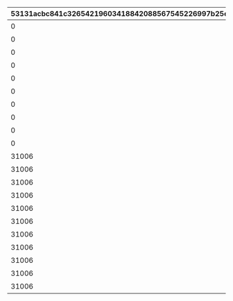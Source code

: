 |53131acbc841c32654219603418842088567545226997b25ef340dd1e7a5fa15|13b0d92a254267eec64a615ab0939ae8db9c3806f14aed44fe9555ec528f58e8|7c3271b0f0144d6c50fd2f02478cfd702236f68aead8718c579e1ca0ae0775f6|a1b3ec6d0d086cc20cf097749238863dfcc9afcc2d6c5cd6e86ac681bc07a917|bbd516ed9a61502d99f9b396da4348bdb90fa17a1252aa810c3f24e596b22bad|94ff8f5520f28aa72e676669464975d6ebb6f87445bcf04c6074dd0fb9d8ed8b|b342eadc2ff112e9533240f0724b71abc0bc610473e0037da0f7a4bb2cba2d2d|9de51aaca61c0a1ce4ad1e9181fd10abd86420094d4628e63733736517a9f722|bd4c59e6cc67cefb94d98b6f24ead37cfcb1bfd4d7855ccbaa1618e1a7dc30ac|b72d76dbbd33411f0d516c32abf407d9ad3d8912aba2a4e1443c512ff2fe35af|a7b2b80cc080145809f49c3002820499b4b2c8e896050a6af71d190dfee04896|acf142551a84a7842d86da9dd4a3f0e524f436619ec01e6c83e71a8fe240889a|c0fa2d55bf5ddc0afc208b17d914775b02512aa30257eda7c5e462ebd2ba3531|881615497cded85e22e7ec83b8c898038666b6030e5be97bb9da3b60f61bb537|0427f7b69b13db2c7d3f6c31247e5526806d1c572321381ebaf3b81855cd3741|
| --- | --- | --- | --- | --- | --- | --- | --- | --- | --- | --- | --- | --- | --- | --- |
|0|11002012|400|4003002|200010|雲をつらぬく山脈|400|31001|4003001|10|501010001|45|雲海の山脈|1|195|
|0|11005013|300|4003004|200020|深い森の奥に存在する1本の大樹|300|31002|4003003|10|501010002|30|密林の大樹|1|-110|
|0|11007014|200|4003006|200030|断崖絶壁で発見された遺跡|200|31003|4003005|10|501010003|-190|断崖の遺跡|1|-570|
|0|11011017|100|4003008|200040|大海原にそびえる謎の巨塔|100|31004|4003007|10|501010004|-30|蒼海の孤塔|1|750|
|0|11014014|100|4003010|200050|瘴気渦巻く常闇の孤峰|100|31005|4003009|10|501010005|20|毒瘴の闇稜|1|465|
|0|11026014|100|4003012|200060|厳峰に佇む竜の寝床|100|31006|4003011|10|501010006|90|緑竜の骸嶺|1|360|
|0|11035014|100|4003014|200070|天空の番人が静かに眠る聖城|100|31007|4003013|10|501010007|90|天上の浮城|1|130|
|0|11047014|100|4003018|200080|砂の大瀑布が落ちゆく果ての都|100|31008|4003017|10|501010008|120|砂瀑の底都|1|-50|
|0|11057014|100|4003020|200090|紺碧の底に君臨する海王の城砦|100|31009|4003019|10|501010009|70|紺碧の王砦|1|-360|
|0|11062014|0|4003022|0|四季彩りし霊狐の仙境|100|31010|4003021|10|501010010|0|四彩の霊峰|1|0|
|31006|0|100|4003016|0|期間限定ダンジョンの踏破に挑戦|100|32001|4003015|10|0|0|スペシャルダンジョン|1|0|
|31006|0|100|0|0|期間限定ダンジョンの踏破に挑戦|100|32002|0|10|0|0|スペシャルダンジョン|1|0|
|31006|0|100|0|0|期間限定ダンジョンの踏破に挑戦|100|32003|0|10|0|0|スペシャルダンジョン|1|0|
|31006|0|100|0|0|期間限定ダンジョンの踏破に挑戦|100|32004|0|10|0|0|スペシャルダンジョン|1|0|
|31006|0|100|0|0|期間限定ダンジョンの踏破に挑戦|100|32005|0|10|0|0|スペシャルダンジョン|1|0|
|31006|0|100|0|0|期間限定ダンジョンの踏破に挑戦|100|32006|0|10|0|0|スペシャルダンジョン|1|0|
|31006|0|100|0|0|期間限定ダンジョンの踏破に挑戦|100|32007|0|10|0|0|スペシャルダンジョン|1|0|
|31006|0|100|0|0|期間限定ダンジョンの踏破に挑戦|100|32008|0|10|0|0|スペシャルダンジョン|1|0|
|31006|0|100|0|0|期間限定ダンジョンの踏破に挑戦|100|32009|0|10|0|0|スペシャルダンジョン|1|0|
|31006|0|100|0|0|期間限定ダンジョンの踏破に挑戦|100|32010|0|10|0|0|スペシャルダンジョン|1|0|
|31006|0|100|0|0|期間限定ダンジョンの踏破に挑戦|100|32011|0|10|0|0|スペシャルダンジョン|1|0|